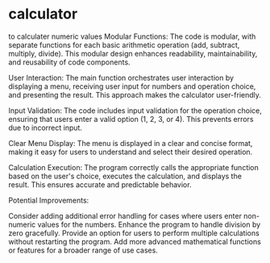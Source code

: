 # calculator
to calculater numeric values
Modular Functions: The code is modular, with separate functions for each basic arithmetic operation (add, subtract, multiply, divide). This modular design enhances readability, maintainability, and reusability of code components.

User Interaction: The main function orchestrates user interaction by displaying a menu, receiving user input for numbers and operation choice, and presenting the result. This approach makes the calculator user-friendly.

Input Validation: The code includes input validation for the operation choice, ensuring that users enter a valid option (1, 2, 3, or 4). This prevents errors due to incorrect input.

Clear Menu Display: The menu is displayed in a clear and concise format, making it easy for users to understand and select their desired operation.

Calculation Execution: The program correctly calls the appropriate function based on the user's choice, executes the calculation, and displays the result. This ensures accurate and predictable behavior.

Potential Improvements:

Consider adding additional error handling for cases where users enter non-numeric values for the numbers.
Enhance the program to handle division by zero gracefully.
Provide an option for users to perform multiple calculations without restarting the program.
Add more advanced mathematical functions or features for a broader range of use cases.
